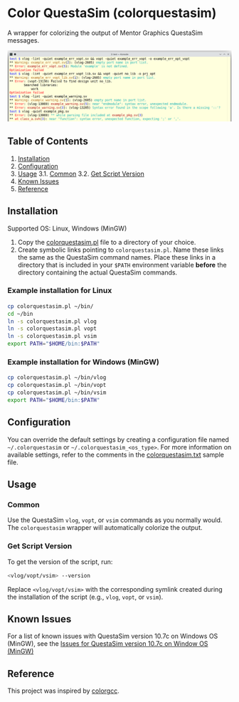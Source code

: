 # Color QuestaSim (colorquestasim)

A wrapper for colorizing the output of Mentor Graphics QuestaSim messages.

![Screenshot](image/Screenshot.png "Screenshot")

## Table of Contents

1. [Installation](#installation)
2. [Configuration](#configuration)
3. [Usage](#usage)
   3.1. [Common](#common)
   3.2. [Get Script Version](#get-script-version)
4. [Known Issues](#known-issues)
5. [Reference](#reference)

## Installation

Supported OS: Linux, Windows (MinGW)

1. Copy the [colorquestasim.pl](colorquestasim.pl) file to a directory of your choice.
2. Create symbolic links pointing to `colorquestasim.pl`. Name these links the same as the
QuestaSim command names. Place these links in a directory that is included in your `$PATH`
environment variable **before** the directory containing the actual QuestaSim commands.

### Example installation for Linux

```bash
cp colorquestasim.pl ~/bin/
cd ~/bin
ln -s colorquestasim.pl vlog
ln -s colorquestasim.pl vopt
ln -s colorquestasim.pl vsim
export PATH="$HOME/bin:$PATH"
```

### Example installation for Windows (MinGW)

```bash
cp colorquestasim.pl ~/bin/vlog
cp colorquestasim.pl ~/bin/vopt
cp colorquestasim.pl ~/bin/vsim
export PATH="$HOME/bin:$PATH"
```

## Configuration

You can override the default settings by creating a configuration file named `~/.colorquestasim`
or `~/.colorquestasim_<os_type>`. For more information on available settings, refer to the
comments in the [colorquestasim.txt](colorquestasim.txt) sample file.

## Usage

### Common

Use the QuestaSim `vlog`, `vopt`, or `vsim` commands as you normally would. The `colorquestasim`
wrapper will automatically colorize the output.

### Get Script Version

To get the version of the script, run:

```bash
<vlog/vopt/vsim> --version
```

Replace `<vlog/vopt/vsim>` with the corresponding symlink created during the installation of the
script (e.g., `vlog`, `vopt`, or `vsim`).

## Known Issues

For a list of known issues with QuestaSim version 10.7c on Windows OS (MinGW), see the
[Issues for QuestaSim version 10.7c on Window OS (MinGW)](issues_questasim10c7_mingw.md)

## Reference
This project was inspired by [colorgcc](https://github.com/colorgcc/colorgcc).
